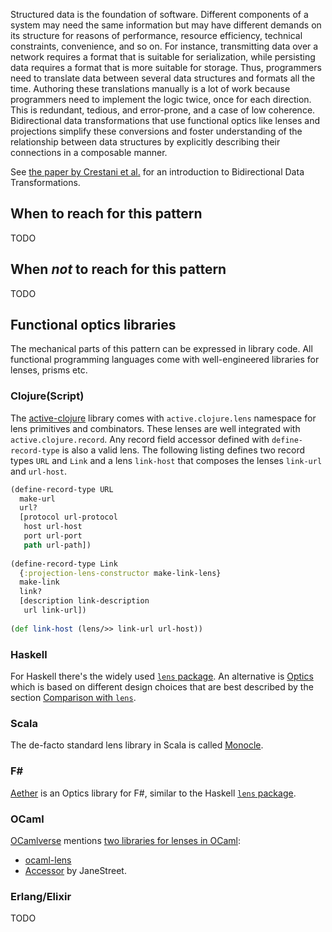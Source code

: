 Structured data is the foundation of software.  Different components
of a system may need the same information but may have different
demands on its structure for reasons of performance, resource
efficiency, technical constraints, convenience, and so on. For
instance, transmitting data over a network requires a format that is
suitable for serialization, while persisting data requires a format
that is more suitable for storage.  Thus, programmers need to
translate data between several data structures and formats all the
time. Authoring these translations manually is a lot of work because
programmers need to implement the logic twice, once for each
direction.  This is redundant, tedious, and error-prone, and a case of
low coherence.  Bidirectional data transformations that use functional
optics like lenses and projections simplify these conversions and
foster understanding of the relationship between data structures by
explicitly describing their connections in a composable manner.

See [the paper by Crestani et al.](https://dl.acm.org/doi/10.1145/3677998.3678224) for an introduction to Bidirectional Data Transformations.


## When to reach for this pattern

TODO

## When _not_ to reach for this pattern

TODO

## Functional optics libraries

The mechanical parts of this pattern can be expressed in library code.
All functional programming languages come with well-engineered
libraries for lenses, prisms etc.

### Clojure(Script)

The [active-clojure](https://github.com/active-group/active-clojure)
library comes with `active.clojure.lens` namespace for lens primitives
and combinators. These lenses are well integrated with
`active.clojure.record`. Any record field accessor defined with
`define-record-type` is also a valid lens. The following listing
defines two record types `URL` and `Link` and a lens `link-host` that
composes the lenses `link-url` and `url-host`.

```clojure
(define-record-type URL
  make-url
  url?
  [protocol url-protocol
   host url-host
   port url-port
   path url-path])
   
(define-record-type Link
  {:projection-lens-constructor make-link-lens}
  make-link
  link?
  [description link-description
   url link-url])
   
(def link-host (lens/>> link-url url-host))
```

### Haskell

For Haskell there's the widely used [`lens` package](https://hackage.haskell.org/package/lens). An alternative is [Optics](https://hackage.haskell.org/package/optics-0.4.2.1/docs/Optics.html) which is based on different design choices that are best described by the section [Comparison with `lens`](https://hackage.haskell.org/package/optics-0.4.2.1/docs/Optics.html#g:4).

### Scala

The de-facto standard lens library in Scala is called [Monocle](https://www.optics.dev/Monocle/).

### F#

[Aether](https://xyncro.tech/aether/) is an Optics library for F#, similar to the Haskell [`lens` package](https://hackage.haskell.org/package/lens).

### OCaml

[OCamlverse](http://ocamlverse.net) mentions [two libraries for lenses in OCaml](http://ocamlverse.net/content/lenses.html):

* [ocaml-lens](https://github.com/avsm/ocaml-lens)
* [Accessor](https://github.com/janestreet/accessor) by JaneStreet.

### Erlang/Elixir

TODO
